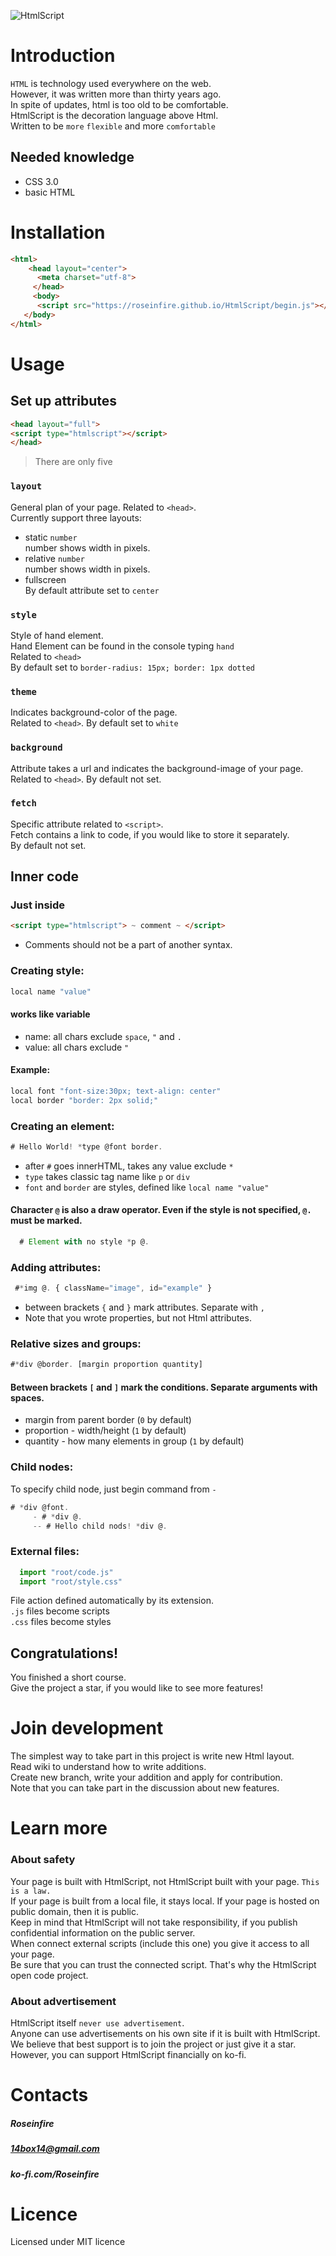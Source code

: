 ![HtmlScript](https://raw.githubusercontent.com/Roseinfire/HtmlScript/main/Icon(500x500).png)
# Introduction
`HTML` is technology used everywhere on the web. <br>
However, it was written more than thirty years ago. <br>
In spite of updates, html is too old to be comfortable. <br>
HtmlScript is the decoration language above Html. <br>
Written to be `more` `flexible` and more `comfortable`

## Needed knowledge
* CSS 3.0
* basic HTML
  
# Installation
```HTML
<html>
    <head layout="center">
      <meta charset="utf-8">
     </head>
     <body>
      <script src="https://roseinfire.github.io/HtmlScript/begin.js"></script>
   </body>
</html>
```

 
# Usage
## Set up attributes
```HTML
<head layout="full">
<script type="htmlscript"></script>
</head>
```
> There are only five
### `layout`
General plan of your page. Related to `<head>`.<br>
Currently support three layouts:
* static `number`<br>
number shows width in pixels.
* relative `number` <br>
number shows width in pixels.
* fullscreen <br>
By default attribute set to `center`
### `style`
Style of hand element.<br>
Hand Element can be found in the console typing `hand` <br>
Related to `<head>` <br>
By default set to `border-radius: 15px; border: 1px dotted`
### `theme` 
Indicates background-color of the page.<br>
Related to `<head>`. By default set to `white`
### `background`
Attribute takes a url and indicates the background-image of your page. <br>
Related to `<head>`. By default not set.
### `fetch`
Specific attribute related to `<script>`. <br>
Fetch contains a link to code, if you would like to store it separately.<br>
By default not set.

## Inner code
### Just inside
```HTML
<script type="htmlscript"> ~ comment ~ </script>
```
* Comments should not be a part of another syntax.
### Creating style:
```javascript
local name "value"
```
#### works like variable
*  name: all chars exclude `space`, `"` and `.`
*  value: all chars exclude `"`
#### Example:
```javascript
local font "font-size:30px; text-align: center"
local border "border: 2px solid;"
```
### Creating an element:
```javascript
# Hello World! *type @font border.
```
* after `#` goes innerHTML, takes any value exclude `*`
* `type` takes classic tag name like `p` or `div`
* `font` and `border` are styles, defined like `local name "value"`

#### Character `@` is also a draw operator. Even if the style is not specified, `@.` must be marked.
```javascript
  # Element with no style *p @.
```
### Adding attributes:
```javascript
 #*img @. { className="image", id="example" }
```
* between brackets `{` and `}` mark attributes. Separate with `,`
* Note that you wrote properties, but not Html attributes.
### Relative sizes and groups:
```javascript
#*div @border. [margin proportion quantity]
```
#### Between brackets `[` and `]` mark the conditions. Separate arguments with spaces.
* margin from parent border (`0` by default)
* proportion - width/height (`1` by default)
* quantity - how many elements in group (`1` by default)
### Child nodes:
To specify child node, just begin command from `-`
```javascript
# *div @font.
     - # *div @.
     -- # Hello child nods! *div @.
```
### External files:
```javascript
  import "root/code.js"
  import "root/style.css"
```
File action defined automatically by its extension. <br>
`.js` files become scripts <br>
`.css` files become styles <br>
## Congratulations! 
You finished a short course. <br>
Give the project a star, if you would like to see more features!
# Join development
The simplest way to take part in this project is write new Html layout.<br>
Read wiki to understand how to write additions. <br>
Create new branch, write your addition and apply for contribution.<br>
Note that you can take part in the discussion about new features. <br>


# Learn more
### About safety
Your page is built with HtmlScript, not HtmlScript built with your page. `This is a law.` <br>
If your page is built from a local file, it stays local. If your page is hosted on public domain, then it is public.<br>
Keep in mind that HtmlScript will not take responsibility, if you publish confidential information on the public server.<br>
When connect external scripts (include this one) you give it access to all your page.<br>
Be sure that you can trust the connected script. That's why the HtmlScript open code project. <br>
  
### About advertisement
HtmlScript itself `never use advertisement`. <br>
Anyone can use advertisements on his own site if it is built with HtmlScript. <br>
We believe that best support is to join the project or just give it a star. <br>
However, you can support HtmlScript financially on ko-fi. <br>

# Contacts
##### Roseinfire
##### 14box14@gmail.com
##### ko-fi.com/Roseinfire


# Licence
Licensed under MIT licence

